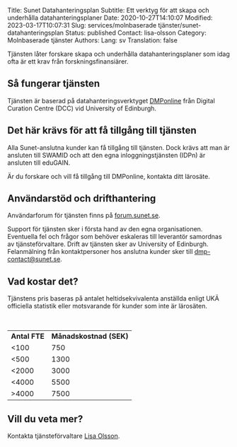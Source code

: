 Title: Sunet Datahanteringsplan
Subtitle: Ett verktyg för att skapa och underhålla datahanteringsplaner
Date: 2020-10-27T14:10:07
Modified: 2023-03-17T10:07:31
Slug: services/molnbaserade tjänster/sunet-datahanteringsplan
Status: published
Contact: lisa-olsson
Category: Molnbaserade tjänster
Authors: 
Lang: sv
Translation: false

Tjänsten låter forskare skapa och underhålla datahanteringsplaner som idag ofta är ett krav från forskningsfinansiärer.


Så fungerar tjänsten
--------------------


Tjänsten är baserad på datahanteringsverktyget [DMPonline](https://dmponline.dcc.ac.uk/) från Digital Curation Centre (DCC) vid University of Edinburgh.


Det här krävs för att få tillgång till tjänsten
-----------------------------------------------


Alla Sunet-anslutna kunder kan få tillgång till tjänsten. Dock krävs att man är ansluten till SWAMID och att den egna inloggningstjänsten (IDPn) är ansluten till eduGAIN.


Är du forskare och vill få tillgång till DMPonline, kontakta ditt lärosäte.


Användarstöd och drifthantering
-------------------------------


Användarforum för tjänsten finns på [forum.sunet.se](https://forum.sunet.se/s/sunet-datahanteringsplan/).


Support för tjänsten sker i första hand av den egna organisationen. Eventuella fel och frågor som behöver eskaleras till leverantör samordnas av tjänsteförvaltare. Drift av tjänsten sker av University of Edinburgh. Felanmälning från kontaktpersoner hos anslutna kunder sker till [dmp-contact@sunet.se](mailto:dmp-contact@sunet.se).


Vad kostar det?
---------------


Tjänstens pris baseras på antalet heltidsekvivalenta anställda enligt UKÄ officiella statistik eller motsvarande för kunder som inte är lärosäten.


 




|  |  |
| --- | --- |
| **Antal FTE** | **Månadskostnad (SEK)** |
| <100 | 750 |
| <500 | 1300 |
| <2000 | 3000 |
| <4000 | 5500 |
| >4000 | 7500 |


Vill du veta mer?
-----------------


Kontakta tjänsteförvaltare [Lisa Olsson](mailto:dmp-contact@sunet.se).


